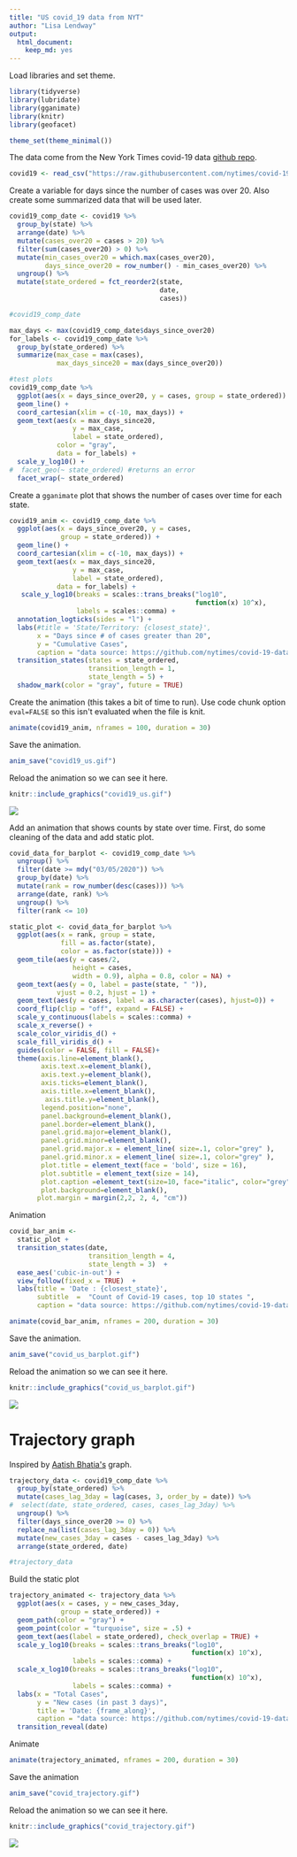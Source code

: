 ```yaml
---
title: "US covid_19 data from NYT"
author: "Lisa Lendway"
output: 
  html_document:
    keep_md: yes
---
```




Load libraries and set theme.

```r
library(tidyverse)
library(lubridate)
library(gganimate)
library(knitr)
library(geofacet)

theme_set(theme_minimal())
```

The data come from the New York Times covid-19 data [github repo](https://github.com/nytimes/covid-19-data).


```r
covid19 <- read_csv("https://raw.githubusercontent.com/nytimes/covid-19-data/master/us-states.csv")
```

Create a variable for days since the number of cases was over 20. Also create some summarized data that will be used later.

```r
covid19_comp_date <- covid19 %>% 
  group_by(state) %>% 
  arrange(date) %>% 
  mutate(cases_over20 = cases > 20) %>% 
  filter(sum(cases_over20) > 0) %>% 
  mutate(min_cases_over20 = which.max(cases_over20),
         days_since_over20 = row_number() - min_cases_over20) %>% 
  ungroup() %>% 
  mutate(state_ordered = fct_reorder2(state,
                                      date,
                                      cases))

#covid19_comp_date

max_days <- max(covid19_comp_date$days_since_over20)
for_labels <- covid19_comp_date %>% 
  group_by(state_ordered) %>% 
  summarize(max_case = max(cases),
            max_days_since20 = max(days_since_over20))
```


```r
#test plots
covid19_comp_date %>% 
  ggplot(aes(x = days_since_over20, y = cases, group = state_ordered)) +
  geom_line() + 
  coord_cartesian(xlim = c(-10, max_days)) +
  geom_text(aes(x = max_days_since20, 
                y = max_case, 
                label = state_ordered),
            color = "gray",
            data = for_labels) +
  scale_y_log10() +
#  facet_geo(~ state_ordered) #returns an error
  facet_wrap(~ state_ordered)
```


Create a `gganimate` plot that shows the number of cases over time for each state. 


```r
covid19_anim <- covid19_comp_date %>% 
  ggplot(aes(x = days_since_over20, y = cases, 
             group = state_ordered)) +
  geom_line() + 
  coord_cartesian(xlim = c(-10, max_days)) +
  geom_text(aes(x = max_days_since20, 
                y = max_case, 
                label = state_ordered),
            data = for_labels) +
   scale_y_log10(breaks = scales::trans_breaks("log10",
                                               function(x) 10^x),
                 labels = scales::comma) + 
  annotation_logticks(sides = "l") +
  labs(#title = 'State/Territory: {closest_state}', 
       x = "Days since # of cases greater than 20", 
       y = "Cumulative Cases",
       caption = "data source: https://github.com/nytimes/covid-19-data") +
  transition_states(states = state_ordered, 
                    transition_length = 1,
                    state_length = 5) +
  shadow_mark(color = "gray", future = TRUE)
```

Create the animation (this takes a bit of time to run). Use code chunk option `eval=FALSE` so this isn't evaluated when the file is knit. 


```r
animate(covid19_anim, nframes = 100, duration = 30)
```

Save the animation.

```r
anim_save("covid19_us.gif")
```

Reload the animation so we can see it here. 

```r
knitr::include_graphics("covid19_us.gif")
```

![](covid19_us.gif)<!-- -->

Add an animation that shows counts by state over time. First, do some cleaning of the data and add static plot.


```r
covid_data_for_barplot <- covid19_comp_date %>% 
  ungroup() %>% 
  filter(date >= mdy("03/05/2020")) %>% 
  group_by(date) %>% 
  mutate(rank = row_number(desc(cases))) %>% 
  arrange(date, rank) %>% 
  ungroup() %>% 
  filter(rank <= 10)

static_plot <- covid_data_for_barplot %>% 
  ggplot(aes(x = rank, group = state, 
             fill = as.factor(state), 
             color = as.factor(state))) +
  geom_tile(aes(y = cases/2,
                height = cases,
                width = 0.9), alpha = 0.8, color = NA) +
  geom_text(aes(y = 0, label = paste(state, " ")), 
            vjust = 0.2, hjust = 1) +
  geom_text(aes(y = cases, label = as.character(cases), hjust=0)) +
  coord_flip(clip = "off", expand = FALSE) +
  scale_y_continuous(labels = scales::comma) +
  scale_x_reverse() +
  scale_color_viridis_d() +
  scale_fill_viridis_d() +
  guides(color = FALSE, fill = FALSE)+
  theme(axis.line=element_blank(),
        axis.text.x=element_blank(),
        axis.text.y=element_blank(),
        axis.ticks=element_blank(),
        axis.title.x=element_blank(),
         axis.title.y=element_blank(),
        legend.position="none",
        panel.background=element_blank(),
        panel.border=element_blank(),
        panel.grid.major=element_blank(),
        panel.grid.minor=element_blank(),
        panel.grid.major.x = element_line( size=.1, color="grey" ),
        panel.grid.minor.x = element_line( size=.1, color="grey" ),
        plot.title = element_text(face = 'bold', size = 16),
        plot.subtitle = element_text(size = 14),
        plot.caption =element_text(size=10, face="italic", color="grey"),
        plot.background=element_blank(),
       plot.margin = margin(2,2, 2, 4, "cm"))
```


Animation

```r
covid_bar_anim <-
  static_plot + 
  transition_states(date, 
                    transition_length = 4, 
                    state_length = 3)  +
  ease_aes('cubic-in-out') +
  view_follow(fixed_x = TRUE)  +
  labs(title = 'Date : {closest_state}',  
       subtitle  =  "Count of Covid-19 cases, top 10 states ",
       caption = "data source: https://github.com/nytimes/covid-19-data")

animate(covid_bar_anim, nframes = 200, duration = 30)
```

Save the animation.

```r
anim_save("covid_us_barplot.gif")
```

Reload the animation so we can see it here. 

```r
knitr::include_graphics("covid_us_barplot.gif")
```

![](covid_us_barplot.gif)<!-- -->

# Trajectory graph

Inspired by [Aatish Bhatia's](https://aatishb.com/covidtrends/) graph.


```r
trajectory_data <- covid19_comp_date %>% 
  group_by(state_ordered) %>% 
  mutate(cases_lag_3day = lag(cases, 3, order_by = date)) %>% 
#  select(date, state_ordered, cases, cases_lag_3day) %>% 
  ungroup() %>% 
  filter(days_since_over20 >= 0) %>% 
  replace_na(list(cases_lag_3day = 0)) %>% 
  mutate(new_cases_3day = cases - cases_lag_3day) %>% 
  arrange(state_ordered, date)

#trajectory_data
```

Build the static plot

```r
trajectory_animated <- trajectory_data %>% 
  ggplot(aes(x = cases, y = new_cases_3day, 
             group = state_ordered)) +
  geom_path(color = "gray") +
  geom_point(color = "turquoise", size = .5) +
  geom_text(aes(label = state_ordered), check_overlap = TRUE) +
  scale_y_log10(breaks = scales::trans_breaks("log10",
                                              function(x) 10^x),
                labels = scales::comma) + 
  scale_x_log10(breaks = scales::trans_breaks("log10",
                                              function(x) 10^x),
                labels = scales::comma) +
  labs(x = "Total Cases", 
       y = "New cases (in past 3 days)",
       title = 'Date: {frame_along}',
       caption = "data source: https://github.com/nytimes/covid-19-data, \n inspired by: https://aatishb.com/covidtrends/") +
  transition_reveal(date)
```

Animate

```r
animate(trajectory_animated, nframes = 200, duration = 30)
```

Save the animation

```r
anim_save("covid_trajectory.gif")
```


Reload the animation so we can see it here. 

```r
knitr::include_graphics("covid_trajectory.gif")
```

![](covid_trajectory.gif)<!-- -->




